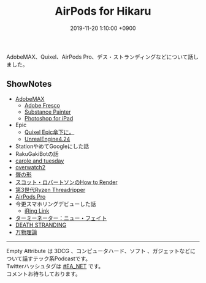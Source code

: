 ﻿---
actor_ids:
  - kou
  - hikaru
audio_file_path: /audio/18.mp3
audio_file_size: 61
date: 2019-11-20 1:10:00 +0900
description: AdobeMAX、Quixel、AirPods Pro、デス・ストランディングなどについて話しました。
duration: "135:03"
layout: article
title: 18. AirPods for Hikaru
---

AdobeMAX、Quixel、AirPods Pro、デス・ストランディングなどについて話しました。

## ShowNotes

- [AdobeMAX](https://blogs.adobe.com/japan/cc-general-creativecloud-max-2019-update-list/)
    - [Adobe Fresco](https://blogs.adobe.com/japan/cc-design-adobe-fresco-is-at-max-again-on-windows/)
    - [Substance Painter](https://blogs.adobe.com/japan/cc-design-create-realistic-3d-designs-with-substance-the-texturing-suite/)
    - [Photoshop for iPad](https://blogs.adobe.com/japan/cc-general-creativecloud-max-2019-update-list/)
- Epic
    - [Quixel Epic傘下に。](https://www.unrealengine.com/ja/blog/unreal-engine-4-24-to-ship-with-free-quixel-megascans-unreal-studio-features-and-more)
    - [UnrealEngine4.24](https://www.unrealengine.com/ja/blog/unreal-engine-4-24-preview-1-now-available?lang=ja)
- StationやめてGoogleにした話 
- RakuGakiBotの話
- [carole and tuesday](http://caroleandtuesday.com/?lang=ja)
- [overwatch2](https://www.negitaku.org/news/n-23703)
- [聲の形](http://koenokatachi-movie.com/)
- [スコット・ロバートソンのHow to Render](https://www.amazon.co.jp/%E3%82%B9%E3%82%B3%E3%83%83%E3%83%88%E3%83%BB%E3%83%AD%E3%83%90%E3%83%BC%E3%83%88%E3%82%BD%E3%83%B3%E3%81%AEHow-Render-%EF%BC%9A-%E3%82%A2%E3%82%A4%E3%83%87%E3%82%A2%E3%82%92%E6%98%8E%E7%A2%BA%E3%81%AB%E4%BC%9D%E3%81%88%E3%82%8B-%E5%85%89%E3%81%A8%E5%BD%B1%E3%80%81%E5%8F%8D%E5%B0%84%E3%81%AE%E6%8F%8F%E3%81%8D%E6%96%B9-%E3%82%B9%E3%82%B3%E3%83%83%E3%83%88%E3%83%BB%E3%83%AD%E3%83%90%E3%83%BC%E3%83%88%E3%82%BD%E3%83%B3/dp/4862462790/ref=asc_df_4862462790/?tag=jpgo-22&linkCode=df0&hvadid=286346081669&hvpos=1o1&hvnetw=g&hvrand=11899623586824718765&hvpone=&hvptwo=&hvqmt=&hvdev=c&hvdvcmdl=&hvlocint=&hvlocphy=1009233&hvtargid=pla-524611725539&psc=1&th=1&psc=1)
- [第3世代Ryzen Threadripper](https://www.amd.com/en/press-releases/2019-11-07-amd-introduces-world-s-fastest-high-end-desktop-processors-3rd-gen-ryzen)
- [AirPods Pro](https://www.apple.com/jp/airpods-pro/)
- 今更スマホリングデビューした話
    - [iRing Link](https://www.yodobashi.com/product/100000001003911512/?gad1=&gad2=g&gad3=&gad4=56278881131&gad5=15043612213333312363&gad6=1o3&gclid=EAIaIQobChMI5Nzy69XF5QIVGXZgCh1Zjgw_EAYYAyABEgJEofD_BwE&xfr=pla)
- [ターミーネーター：ニュー・フェイト](http://www.foxmovies-jp.com/terminator/index.html)
- [DEATH STRANDING](https://www.playstation.com/ja-jp/games/death-stranding-ps4/)
- [万物理論](https://www.amazon.co.jp/dp/4488711022)

---

Empty Attribute は 3DCG 、コンピュータハード、ソフト 、ガジェットなどについて話すテック系Podcastです。  
Twitterハッシュタグは [#EA_NET](https://twitter.com/intent/tweet?hashtags=EA_Net) です。  
コメントお待ちしております。